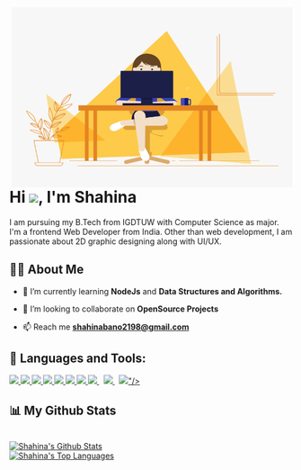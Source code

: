  <img align="right" alt="GIF" src="https://github.com/shahina-bano/shahina-bano/blob/main/hello.gif" width="500" height="320" />

<h1 align="left">Hi <img src="https://raw.githubusercontent.com/MartinHeinz/MartinHeinz/master/wave.gif" width="30px">, I'm Shahina</h1>I am pursuing my B.Tech from IGDTUW with Computer Science as major.
I'm a frontend Web Developer from India. Other than web development, I am passionate about 2D graphic designing along with UI/UX.
 


## 🙋‍♂️ About Me

<!-- - 🔭 I’m currently working on **[Covid-19 Tracker](https://covid-19-tracker-e4bda.web.app/)** -->

- 🌱 I’m currently learning **NodeJs** and **Data Structures and Algorithms.**

- 👯 I’m looking to collaborate on **OpenSource Projects**

<!-- - 👨‍💻 All of my projects are available at **[My Portfolio](https://subhamraoniar.com)** -->

- 📫 Reach me **shahinabano2198@gmail.com**

<!-- - ⚡ Fun fact **I play games and go to the GYM very often.** -->

## 🚀 Languages and Tools:

<p align="left"> 
    <a href="https://en.cppreference.com/w/cpp/language" target="_blank"> <img src="https://img.icons8.com/wired/64/4a90e2/c-plus-plus.png"/> </a>
    <a href="https://www.learn-c.org/" target="_blank"> <img src="https://img.icons8.com/c.png"/> </a>
    <a href="https://www.java.com" target="_blank"> <img src="https://img.icons8.com/color/48/000000/java-coffee-cup-logo.png"/> </a>
    <!-- <a href="https://spring.io/projects/spring-boot" target="_blank"> <img src="https://img.icons8.com/color/48/000000/spring-logo.png"/> </a>  -->
    <a href="https://developer.mozilla.org/en-US/docs/Web/JavaScript" target="_blank"> <img src="https://img.icons8.com/color/48/000000/javascript.png"/> </a> 
    <a href="https://www.w3.org/html/" target="_blank"> <img src="https://img.icons8.com/color/48/000000/html-5.png"/> </a> 
    <a href="https://www.w3schools.com/css/" target="_blank"> <img src="https://img.icons8.com/color/48/000000/css3.png"/> </a> 
    <a href="https://getbootstrap.com" target="_blank"> <img src="https://img.icons8.com/color/48/000000/bootstrap.png"/> </a>
    <a style="padding-right:8px;" href="https://nodejs.org" target="_blank"> <img src="https://img.icons8.com/color/48/000000/nodejs.png"/> </a> 
    <a style="padding-right:8px;" href="https://www.mysql.com/" target="_blank"> <img src="https://img.icons8.com/fluent/50/000000/mysql-logo.png"/> </a>
    <a href="https://www.photoshop.com/en" target="_blank"> <img src="<img src="https://img.icons8.com/ultraviolet/40/000000/adobe-photoshop--v2.png"/>"/> </a>
</p>

 ## 📊 My Github Stats

  <br/>
    <a href="https://github.com/shahina-bano/github-readme-stats"><img alt="Shahina's Github Stats" src="https://github-readme-stats.vercel.app/api?username=shahina-bano&theme=dark&show_icons=true" /></a> <br/>
  <a href="https://github.com/shahina-bano/github-readme-stats"><img alt="Shahina's Top Languages" src="https://github-readme-stats.vercel.app/api/top-langs/?username=shahina-bano&langs_count=8&count_private=true&layout=compact&theme=react&hide_border=true&bg_color=0D1117" /></a>
